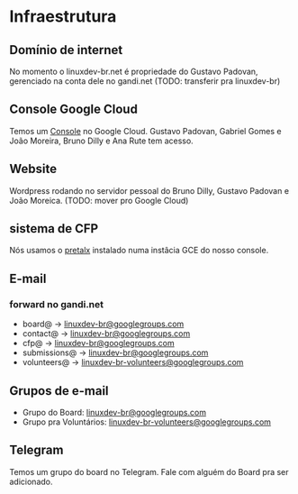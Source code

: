 # Infraestrutura

## Domínio de internet

No momento o linuxdev-br.net é propriedade do Gustavo Padovan, gerenciado na conta dele no gandi.net (TODO: transferir pra linuxdev-br)

## Console Google Cloud

Temos um [Console](https://console.cloud.google.com/compute/instances?project=linuxdev-br-1520102672599) no Google Cloud. Gustavo Padovan, Gabriel Gomes e João Moreira, Bruno Dilly e Ana Rute tem acesso.

## Website

Wordpress rodando no servidor pessoal do Bruno Dilly, Gustavo Padovan e João Moreica. (TODO: mover pro Google Cloud)

## sistema de CFP

Nós usamos o [pretalx](https://github.com/pretalx/pretalx) instalado numa instâcia GCE do nosso console.


## E-mail

### forward no gandi.net

* board@ -> linuxdev-br@googlegroups.com
* contact@ -> linuxdev-br@googlegroups.com
* cfp@ -> linuxdev-br@googlegroups.com
* submissions@ -> linuxdev-br@googlegroups.com
* volunteers@ -> linuxdev-br-volunteers@googlegroups.com

## Grupos de e-mail

* Grupo do Board: linuxdev-br@googlegroups.com
* Grupo pra Voluntários: linuxdev-br-volunteers@googlegroups.com

## Telegram

Temos um grupo do board no Telegram. Fale com alguém do Board pra ser adicionado.
